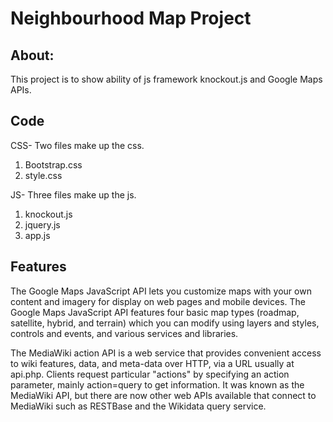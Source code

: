 # Neighbourhood Map Project

## About:
This project is to show ability of js framework knockout.js and Google Maps APIs.

## Code
CSS- Two files make up the css.
1. Bootstrap.css
2. style.css

JS- Three files make up the js.
1. knockout.js
2. jquery.js
3. app.js

## Features
The Google Maps JavaScript API lets you customize maps with your own content and imagery for display on web pages and mobile devices. The Google Maps JavaScript API features four basic map types (roadmap, satellite, hybrid, and terrain) which you can modify using layers and styles, controls and events, and various services and libraries.

The MediaWiki action API is a web service that provides convenient access to wiki features, data, and meta-data over HTTP, via a URL usually at api.php. Clients request particular "actions" by specifying an action parameter, mainly action=query to get information. It was known as the MediaWiki API, but there are now other web APIs available that connect to MediaWiki such as RESTBase and the Wikidata query service.